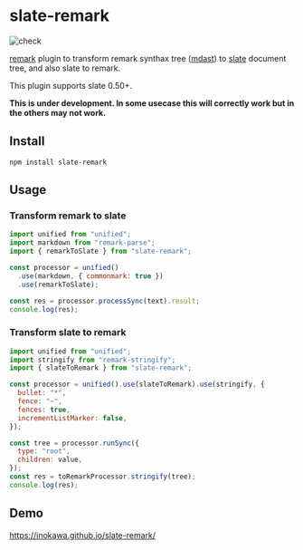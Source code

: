 # slate-remark

![check](https://github.com/inokawa/slate-remark/workflows/check/badge.svg)

[remark](https://github.com/remarkjs/remark) plugin to transform remark synthax tree ([mdast](https://github.com/syntax-tree/mdast)) to [slate](https://github.com/ianstormtaylor/slate) document tree, and also slate to remark.

This plugin supports slate 0.50+.

**This is under development. In some usecase this will correctly work but in the others may not work.**

## Install

```
npm install slate-remark
```

## Usage

### Transform remark to slate

```javascript
import unified from "unified";
import markdown from "remark-parse";
import { remarkToSlate } from "slate-remark";

const processor = unified()
  .use(markdown, { commonmark: true })
  .use(remarkToSlate);

const res = processor.processSync(text).result;
console.log(res);
```

### Transform slate to remark

```javascript
import unified from "unified";
import stringify from "remark-stringify";
import { slateToRemark } from "slate-remark";

const processor = unified().use(slateToRemark).use(stringify, {
  bullet: "*",
  fence: "~",
  fences: true,
  incrementListMarker: false,
});

const tree = processor.runSync({
  type: "root",
  children: value,
});
const res = toRemarkProcessor.stringify(tree);
console.log(res);
```

## Demo

https://inokawa.github.io/slate-remark/
